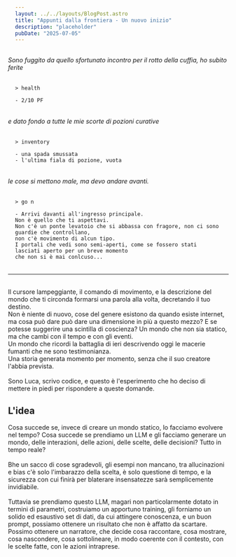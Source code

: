 ```yaml
---
layout: ../../layouts/BlogPost.astro
title: "Appunti dalla frontiera - Un nuovo inizio"
description: "placeholder"
pubDate: "2025-07-05"
---
```


<!-- In un'era di grafica fotorealistica e mondi aperti da miliardi di dollari, perché tornare a un'interfaccia puramente testuale?

La risposta è semplice: **perché ora possiamo creare mondi che respirano davvero.** -->

_Sono fuggito da quello sfortunato incontro per il rotto della cuffia, ho subito ferite_

```
> health

- 2/10 PF
```

_e dato fondo a tutte le mie scorte di pozioni curative_

```
> inventory

- una spada smussata
- l'ultima fiala di pozione, vuota
```

_le cose si mettono male, ma devo andare avanti._

```
> go n

- Arrivi davanti all'ingresso principale.
Non è quello che ti aspettavi.
Non c'è un ponte levatoio che si abbassa con fragore, non ci sono guardie che controllano,
non c'è movimento di alcun tipo.
I portali che vedi sono semi-aperti, come se fossero stati lasciati aperto per un breve momento
che non si è mai conlcuso...

```

---

<br>
Il cursore lampeggiante, il comando di movimento, e la descrizione del mondo che ti circonda formarsi una parola alla volta, decretando il tuo destino.<br>Non è niente di nuovo, cose del genere esistono da quando esiste internet, ma cosa può dare può dare una dimensione in più a questo mezzo? E se potesse suggerire una scintilla di coscienza? Un mondo che non sia statico, ma che cambi con il tempo e con gli eventi. <br>Un mondo che ricordi la battaglia di ieri descrivendo oggi le macerie fumanti che ne sono testimonianza. <br>Una storia generata momento per momento, senza che il suo creatore l'abbia prevista.
<br><br>
Sono Luca, scrivo codice, e questo è l'esperimento che ho deciso di mettere in piedi per rispondere a queste domande.

## L'idea

Cosa succede se, invece di creare un mondo statico, lo facciamo evolvere nel tempo? Cosa succede se prendiamo un LLM e gli facciamo generare un mondo, delle interazioni, delle azioni, delle scelte, delle decisioni? Tutto in tempo reale?
<br><br>
Bhe un sacco di cose sgradevoli, gli esempi non mancano, tra allucinazioni e bias c'è solo l'imbarazzo della scelta, è solo questione di tempo, e la sicurezza con cui finirà per blaterare insensatezze sarà semplicemente invidiabile.
<br><br>
Tuttavia se prendiamo questo LLM, magari non particolarmente dotato in termini di parametri, costruiamo un apportuno training, gli forniamo un solido ed esaustivo set di dati, da cui attingere conoscenza, e un buon prompt, possiamo ottenere un risultato che non è affatto da scartare. Possimo ottenere un narratore, che decide cosa raccontare, cosa mostrare, cosa nascondere, cosa sottolineare, in modo coerente con il contesto, con le scelte fatte, con le azioni intraprese.

<style>
	pre {
		padding: 1rem;
    margin: 1rem 0;
	}
</style>
